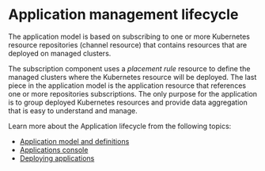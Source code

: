 # Application management lifecycle

The application model is based on subscribing to one or more Kubernetes resource repositories (channel resource) that contains resources that are deployed on managed clusters. 

The subscription component uses a _placement rule_ resource to define the managed clusters where the Kubernetes resource will be deployed. The last piece in the application model is the application resource that references one or more repositories subscriptions. The only purpose for the application is to group deployed Kubernetes resources and provide data aggregation that is easy to understand and manage. 

Learn more about the Application lifecycle from the following topics:

  * [Application model and definitions](app_model.md)
  * [Applications console](app_console.md)
  * [Deploying applications](deployment_app.md)
